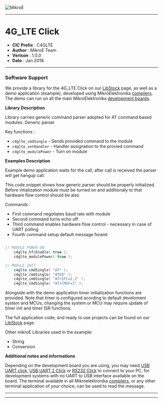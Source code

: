 ![MikroE](http://www.mikroe.com/img/designs/beta/logo_small.png)

---

# 4G_LTE Click

- **CIC Prefix**  : C4GLTE
- **Author**      : MikroE Team
- **Verison**     : 1.0.0
- **Date**        : Jan 2018.

---

### Software Support

We provide a library for the 4G_LTE Click on our [LibStock](${LIBSTOCK_LINK}) 
page, as well as a demo application (example), developed using MikroElektronika 
[compilers](http://shop.mikroe.com/compilers). The demo can run on all the main 
MikroElektronika [development boards](http://shop.mikroe.com/development-boards).

**Library Description**

Library carries generic command parser adopted for AT command based modules. 
Generic parser 

Key functions :

- ``` c4glte_cmdSingle ``` - Sends provided command to the module
- ``` c4glte_setHandler ``` - Handler assignation to the provied command
- ``` c4glte_modulePower ``` - Turn on module

**Examples Description**

Example demo application waits for the call, after call is received the parser will 
get hangup call.

This code snippet shows how generic parser should be properly initialized. 
Before intialization module must be turned on and additionaly to that hardware 
flow control should be also 

Commands :
- First command negotiates baud rate with module
- Second command turns echo off 
- Third command enables hardware flow control - necessary in case of UART polling
- Fourth command setup default message foramt

```.c

// MODULE POWER ON
    c4glte_hfcEnable( true );
    c4glte_modulePower( true );

// MODULE INIT
    c4glte_cmdSingle( "AT" );
    c4glte_cmdSingle( "ATE0" );
    c4glte_cmdSingle( "AT+IFC=2,2" );
    c4glte_cmdSingle( "AT+CMGF=1" );

```

Alongside with the demo application timer initialization functions are provided.
Note that timer is configured acording to default develoment system and 
MCUs, changing the system or MCU may require update of timer init and timer ISR 
functions.

The full application code, and ready to use projects can be found on our 
[LibStock](${LIBSTOCK_LINK}) page.

Other mikroE Libraries used in the example:

- String
- Conversion

**Additional notes and informations**

Depending on the development board you are using, you may need 
[USB UART click](http://shop.mikroe.com/usb-uart-click), 
[USB UART 2 Click](http://shop.mikroe.com/usb-uart-2-click) or 
[RS232 Click](http://shop.mikroe.com/rs232-click) to connect to your PC, for 
development systems with no UART to USB interface available on the board. The 
terminal available in all Mikroelektronika 
[compilers](http://shop.mikroe.com/compilers), or any other terminal application 
of your choice, can be used to read the message.

---
---
